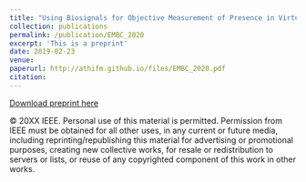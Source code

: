 ```yaml
---
title: "Using Biosignals for Objective Measurement of Presence in Virtual Reality Environments"
collection: publications
permalink: /publication/EMBC_2020
excerpt: 'This is a preprint'
date: 2019-02-23
venue: 
paperurl: http://athifm.github.io/files/EMBC_2020.pdf
citation: 
---
```

[Download preprint here](http://athifm.github.io/files/EMBC_2020.pdf)

© 20XX IEEE.  Personal use of this material is permitted.  Permission from IEEE must be obtained for all other uses, in any current or future media, including reprinting/republishing this material for advertising or promotional purposes, creating new collective works, for resale or redistribution to servers or lists, or reuse of any copyrighted component of this work in other works.
